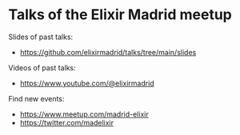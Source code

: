 # Talks of the Elixir Madrid meetup

Slides of past talks:
- https://github.com/elixirmadrid/talks/tree/main/slides

Videos of past talks:
- https://www.youtube.com/@elixirmadrid

Find new events:
- https://www.meetup.com/madrid-elixir
- https://twitter.com/madelixir
